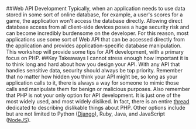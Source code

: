 ##Web API Development
Typically, when an application needs to use data stored in some sort of online database, for example, a user's scores for a game, the application won't access the database directly. Allowing direct database access from all client-side devices poses a huge security risk and can become incredibly burdensome on the developer. For this reason, most applications use some sort of Web API that can be accessed directly from the application and provides application-specific database manipulation. This workshop will provide some tips for API development, with a primary focus on PHP. 
##Key Takeaways
I cannot stress enough how important it is to think long and hard about how you design your API. With any API that handles sensitive data, security should always be top priority. Remember that no matter how hidden you think your API might be, so long as your application calls to it, there is always a way for someone to mimic those calls and manipulate them for benign or malicious purposes. Also remember that PHP is not your only option for API development. It is just one of the most widely used, and most widely disliked. In fact, there is an entire [thread](http://www.reddit.com/r/lolphp) dedicated to describing dislikable things about PHP. Other options include but are not limited to Python ([Django](http://www.django-rest-framework.org)), Ruby, Java, and JavaScript ([NodeJS](https://nodejs.org)). 
